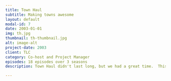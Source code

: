 ```yaml
---
title: Town Haul
subtitle: Making towns awesome
layout: default
modal-id: 7
date: 2003-01-01
img: th.jpg
thumbnail: th-thumbnail.jpg
alt: image-alt
project-date: 2003
client: TLC
category: Co-host and Project Manager
episodes: 18 episodes over 3 seasons
description: Town Haul didn't last long, but we had a great time.  This was my first foray into television, and I still think back on those 20 hour days fondly.

---
```

